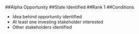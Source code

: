 ##Alpha
Opportunity
##State
Identified
##Rank
1
##Conditions
- Idea behind opportunity identified
- At least one investing stakeholder interested
- Other stakeholders identified
